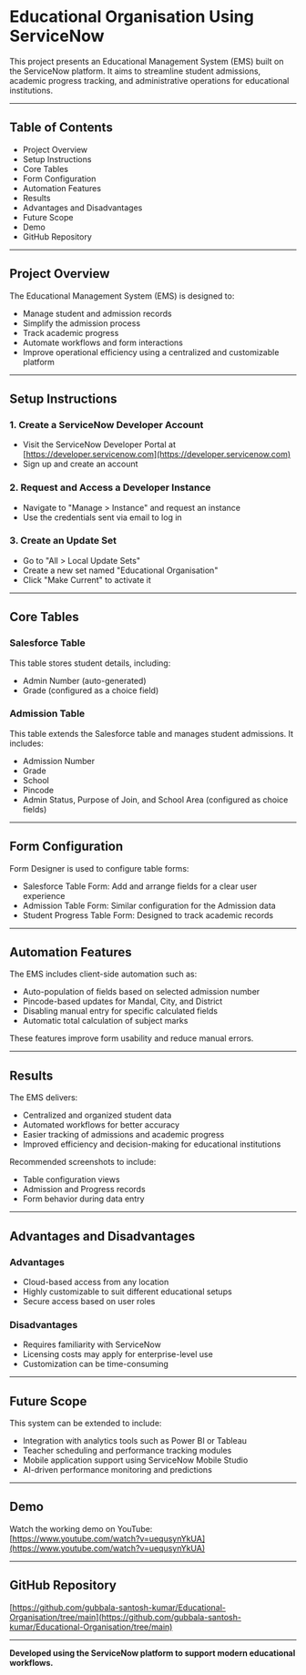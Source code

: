 # Educational Organisation Using ServiceNow

This project presents an Educational Management System (EMS) built on the ServiceNow platform. It aims to streamline student admissions, academic progress tracking, and administrative operations for educational institutions.

---

## Table of Contents

- Project Overview
- Setup Instructions
- Core Tables
- Form Configuration
- Automation Features
- Results
- Advantages and Disadvantages
- Future Scope
- Demo
- GitHub Repository

---

## Project Overview

The Educational Management System (EMS) is designed to:
- Manage student and admission records
- Simplify the admission process
- Track academic progress
- Automate workflows and form interactions
- Improve operational efficiency using a centralized and customizable platform

---

## Setup Instructions

### 1. Create a ServiceNow Developer Account
- Visit the ServiceNow Developer Portal at [https://developer.servicenow.com](https://developer.servicenow.com)
- Sign up and create an account

### 2. Request and Access a Developer Instance
- Navigate to "Manage > Instance" and request an instance
- Use the credentials sent via email to log in

### 3. Create an Update Set
- Go to "All > Local Update Sets"
- Create a new set named "Educational Organisation"
- Click "Make Current" to activate it

---

## Core Tables

### Salesforce Table
This table stores student details, including:
- Admin Number (auto-generated)
- Grade (configured as a choice field)

### Admission Table
This table extends the Salesforce table and manages student admissions. It includes:
- Admission Number
- Grade
- School
- Pincode
- Admin Status, Purpose of Join, and School Area (configured as choice fields)

---

## Form Configuration

Form Designer is used to configure table forms:
- Salesforce Table Form: Add and arrange fields for a clear user experience
- Admission Table Form: Similar configuration for the Admission data
- Student Progress Table Form: Designed to track academic records

---

## Automation Features

The EMS includes client-side automation such as:
- Auto-population of fields based on selected admission number
- Pincode-based updates for Mandal, City, and District
- Disabling manual entry for specific calculated fields
- Automatic total calculation of subject marks

These features improve form usability and reduce manual errors.

---

## Results

The EMS delivers:
- Centralized and organized student data
- Automated workflows for better accuracy
- Easier tracking of admissions and academic progress
- Improved efficiency and decision-making for educational institutions

Recommended screenshots to include:
- Table configuration views
- Admission and Progress records
- Form behavior during data entry

---

## Advantages and Disadvantages

### Advantages
- Cloud-based access from any location
- Highly customizable to suit different educational setups
- Secure access based on user roles

### Disadvantages
- Requires familiarity with ServiceNow
- Licensing costs may apply for enterprise-level use
- Customization can be time-consuming

---

## Future Scope

This system can be extended to include:
- Integration with analytics tools such as Power BI or Tableau
- Teacher scheduling and performance tracking modules
- Mobile application support using ServiceNow Mobile Studio
- AI-driven performance monitoring and predictions

---

## Demo

Watch the working demo on YouTube:  
[https://www.youtube.com/watch?v=uequsynYkUA](https://www.youtube.com/watch?v=uequsynYkUA)

---

## GitHub Repository

[https://github.com/gubbala-santosh-kumar/Educational-Organisation/tree/main](https://github.com/gubbala-santosh-kumar/Educational-Organisation/tree/main)

---

**Developed using the ServiceNow platform to support modern educational workflows.**
